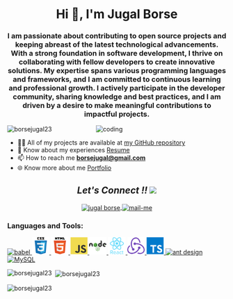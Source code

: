 <h1 align="center">Hi 👋, I'm Jugal Borse</h1>
<h3 align="center">
    I am passionate about contributing to open source projects and keeping abreast of the latest technological advancements. With a strong foundation in software development, I thrive on collaborating with fellow developers to create innovative solutions. My expertise spans various programming languages and frameworks, and I am committed to continuous learning and professional growth. I actively participate in the developer community, sharing knowledge and best practices, and I am driven by a desire to make meaningful contributions to impactful projects.
</h3>

<img align="right" alt="coding" width="300" src="https://media3.giphy.com/media/qgQUggAC3Pfv687qPC/giphy.gif"/>

<p align="left">
  <img src="https://komarev.com/ghpvc/?username=borsejugal23&label=Profile%20views&color=0e75b6&style=flat" alt="borsejugal23" />
</p>

- 👨‍💻 All of my projects are available at [my GitHub repository](https://github.com/borsejugal23?tab=repositories)
- 📄 Know about my experiences [Resume](https://drive.google.com/file/d/1W7k2WjU07hrK9jn2NAmEUxjPQ5FPWPQn/view?usp=sharing)
- 📫 How to reach me **borsejugal@gmail.com**
- 🌐 Know more about me [Portfolio](https://borsejugal23.github.io)

<h2 align="center"><i>Let's Connect !! <img src="https://raw.githubusercontent.com/ShahriarShafin/ShahriarShafin/main/Assets/handshake.gif" width="100" /></i></h2>

<p align="center">
  <a href="https://www.linkedin.com/in/jugal-borse-2b6731196/" target="_blank">
    <img align="center" src="https://raw.githubusercontent.com/rahuldkjain/github-profile-readme-generator/master/src/images/icons/Social/linked-in-alt.svg" alt="jugal borse" height="30" width="40" />
  </a>
  <a title="borsejugal@gmail.com" href="mailto:borsejugal@gmail.com" target="_blank">
    <img align="center" src="https://cdn-icons-png.flaticon.com/128/888/888853.png" width="50px" alt="mail-me" />
  </a>
</p>

<h3 align="left">Languages and Tools:</h3>
<p align="left">
  <a href="https://babeljs.io/" target="_blank" rel="noreferrer">
    <img src="https://www.vectorlogo.zone/logos/babeljs/babeljs-icon.svg" alt="babel" width="40" height="40" />
  </a>
  <a href="https://www.w3schools.com/css/" target="_blank" rel="noreferrer">
    <img src="https://raw.githubusercontent.com/devicons/devicon/master/icons/css3/css3-original-wordmark.svg" alt="css3" width="40" height="40" />
  </a>
  <a href="https://www.w3.org/html/" target="_blank" rel="noreferrer">
    <img src="https://raw.githubusercontent.com/devicons/devicon/master/icons/html5/html5-original-wordmark.svg" alt="html5" width="40" height="40" />
  </a>
  <a href="https://developer.mozilla.org/en-US/docs/Web/JavaScript" target="_blank" rel="noreferrer">
    <img src="https://raw.githubusercontent.com/devicons/devicon/master/icons/javascript/javascript-original.svg" alt="javascript" width="40" height="40" />
  </a>
  <a href="https://nodejs.org" target="_blank" rel="noreferrer">
    <img src="https://raw.githubusercontent.com/devicons/devicon/master/icons/nodejs/nodejs-original-wordmark.svg" alt="nodejs" width="40" height="40" />
  </a>
  <a href="https://reactjs.org/" target="_blank" rel="noreferrer">
    <img src="https://raw.githubusercontent.com/devicons/devicon/master/icons/react/react-original-wordmark.svg" alt="react" width="40" height="40" />
  </a>
  <a href="https://redux.js.org" target="_blank" rel="noreferrer">
    <img src="https://raw.githubusercontent.com/devicons/devicon/master/icons/redux/redux-original.svg" alt="redux" width="40" height="40" />
  </a>
  <a href="https://www.typescriptlang.org/" target="_blank" rel="noreferrer">
    <img src="https://raw.githubusercontent.com/devicons/devicon/master/icons/typescript/typescript-original.svg" alt="typescript" width="40" height="40" />
  </a>
  <a href="https://ant.design/" target="_blank" rel="noreferrer">
    <img src="https://blog.logrocket.com/wp-content/uploads/2022/01/data-visualization-react-ant-design.png" alt="ant design" width="40" height="40" />
  </a>
  <a href="https://www.mysql.com/" target="_blank" rel="noreferrer">
    <img src="https://banner2.cleanpng.com/20180610/sks/kisspng-mysql-database-server-microsoft-sql-server-5b1d8657d3e489.9771192415286615918679.jpg" alt="MySQL" width="40" height="40" />
  </a>
</p>

<p>
  <img align="left" src="https://github-readme-stats.vercel.app/api/top-langs?username=borsejugal23&show_icons=true&locale=en&layout=compact" alt="borsejugal23" />
</p>

<p>&nbsp;
  <img align="center" src="https://github-readme-stats.vercel.app/api?username=borsejugal23&show_icons=true&locale=en" alt="borsejugal23" />
</p>

<p>
  <img align="center" src="https://github-readme-streak-stats.herokuapp.com/?user=borsejugal23&" alt="borsejugal23" />
</p>
